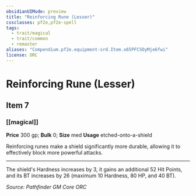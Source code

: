 ```yaml
---
obsidianUIMode: preview
title: "Reinforcing Rune (Lesser)"
cssclasses: pf2e,pf2e-spell
tags:
  - trait/magical
  - trait/common
  - remaster
aliases: "Compendium.pf2e.equipment-srd.Item.o65PFCSOyMje6fwi"
license: ORC
---
```

# Reinforcing Rune (Lesser)
## Item 7
### [[magical]]


**Price** 300 gp; 
**Bulk** 0; **Size** med
**Usage** etched-onto-a-shield

Reinforcing runes make a shield significantly more durable, allowing it to effectively block more powerful attacks.

* * *

The shield's Hardness increases by 3, it gains an additional 52 Hit Points, and its BT increases by 26 (maximum 10 Hardness, 80 HP, and 40 BT).

*Source: Pathfinder GM Core*
*ORC*